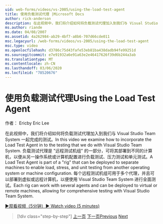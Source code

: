 ```yaml
---
uid: web-forms/videos/vs-2005/using-the-load-test-agent
title: 使用负载测试代理 |Microsoft Docs
author: rick-anderson
description: 在此视频中，我们将介绍如何将负载测试代理加入到我们与 Visual Studio Team System 一起完成的测试。 负载测试代理是 "。
ms.author: riande
ms.date: 04/08/2007
ms.assetid: 4a262984-ab29-4bf7-a8b6-707d66cde011
msc.legacyurl: /web-forms/videos/vs-2005/using-the-load-test-agent
msc.type: video
ms.openlocfilehash: d3786c75d43fafe53eb81ba438dadb94fe99251d
ms.sourcegitcommit: e7e91932a6e91a63e2e46417626f39d6b244a3ab
ms.translationtype: MT
ms.contentlocale: zh-CN
ms.lasthandoff: 03/06/2020
ms.locfileid: "78520676"
---
```

# <a name="using-the-load-test-agent"></a><span data-ttu-id="b39e1-104">使用负载测试代理</span><span class="sxs-lookup"><span data-stu-id="b39e1-104">Using the Load Test Agent</span></span>

<span data-ttu-id="b39e1-105">作者： Eric</span><span class="sxs-lookup"><span data-stu-id="b39e1-105">by Eric Lee</span></span>

<span data-ttu-id="b39e1-106">在此视频中，我们将介绍如何将负载测试代理加入到我们与 Visual Studio Team System 一起完成的测试。</span><span class="sxs-lookup"><span data-stu-id="b39e1-106">In this video we examine how to incorporate the Load Test Agent in to the testing that we do with Visual Studio Team System.</span></span> <span data-ttu-id="b39e1-107">负载测试代理是 "远程测试机组" 的一部分，可将其部署到不同的计算机，以便从另一操作系统或计算机配置进行负载测试、压力测试和单元测试。</span><span class="sxs-lookup"><span data-stu-id="b39e1-107">A Load Test Agent is part of a "rig" that can be deployed to separate machines to enable load, stress, and unit testing from another operating system or machine configuration.</span></span> <span data-ttu-id="b39e1-108">每个远程测试机组可用于多个代理，并且可以部署到虚拟或远程计算机，以便使用 Visual Studio Team System 进行全面测试。</span><span class="sxs-lookup"><span data-stu-id="b39e1-108">Each rig can work with several agents and can be deployed to virtual or remote machines, allowing for comprehensive testing with Visual Studio Team System.</span></span>

[<span data-ttu-id="b39e1-109">&#9654;观看视频（5分钟）</span><span class="sxs-lookup"><span data-stu-id="b39e1-109">&#9654; Watch video (5 minutes)</span></span>](https://channel9.msdn.com/Blogs/ASP-NET-Site-Videos/using-the-load-test-agent)

> [!div class="step-by-step"]
> <span data-ttu-id="b39e1-110">[上一页](the-effects-of-caching.md)
> [下一页](the-effects-of-viewstate.md)</span><span class="sxs-lookup"><span data-stu-id="b39e1-110">[Previous](the-effects-of-caching.md)
[Next](the-effects-of-viewstate.md)</span></span>

